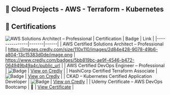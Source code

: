 ## 🚀 Cloud Projects - AWS - Terraform - Kubernetes


## 🏅 Certifications

![AWS Solutions Architect – Professional](https://images.credly.com/size/110x110/images/2d84e428-9078-49b6-a804-13c15383d0de/image.png)
| Certification | Badge | Link |
|---------------|-------|------|
| AWS Certified Solutions Architect – Professional | https://images.credly.com/size/110x110/images/2d84e428-9078-49b6-a804-13c15383d0de/image.png | https://www.credly.com/badges/5bb819bc-ae9f-4546-b472-064949b49a4c/public_url |
| AWS Certified DevOps Engineer – Professional | ![Badge](https://images.credly.com/size/110x110/images/2e5c6c2d-9e7a-4f3a-bd2f-1f3e8c8e5f5c/image.png) | [View on Credly](https://www.credly.com/badges/your-devops-pro-link) |
| HashiCorp Certified Terraform Associate | ![Badge](https://images.credly.com/size/110x110/images/your-image-id/image.png) | [View on Credly](https://www.credly.com/badges/your-terraform-link) |
| CKAD – Kubernetes Certified Application Developer | ![Badge](https://images.credly.com/size/110x110/images/your-image-id/image.png) | [View on Credly](https://www.credly.com/badges/your-ckad-link) |
| Udemy Certificate – AWS DevOps Bootcamp | 🧾 | [View Certificate](https://www.udemy.com/certificate/your-udemy-link) |             






